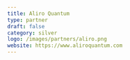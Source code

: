 ```yaml
---
title: Aliro Quantum
type: partner
draft: false
category: silver
logo: /images/partners/aliro.png
website: https://www.aliroquantum.com
---
```

